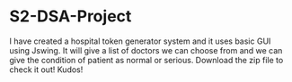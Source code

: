 # S2-DSA-Project
I have created a hospital token generator system and it uses basic GUI using Jswing. It will give a list of doctors
we can choose from and we can give the condition of patient as normal or serious. Download the zip file to check it out!
Kudos!
